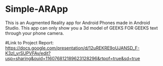 # Simple-ARApp
This is an Augmented Reality app for Android Phones made in Android Studio. This app can only show you a 3d model of GEEKS FOR GEEKS text through your phone camera.

#Link to Project Report: https://docs.google.com/presentation/d/12uREKRE9oUJANSD_F-K3zI_yrSUPVFAv/edit?usp=sharing&ouid=116076812189623128296&rtpof=true&sd=true
